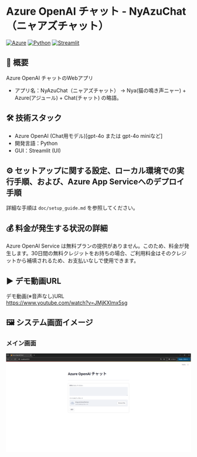 # Azure OpenAI チャット - NyAzuChat（ニャアズチャット）

[![Azure](https://img.shields.io/badge/Azure-Services-blue.svg)](https://azure.microsoft.com/)
[![Python](https://img.shields.io/badge/Python-3.11-blue.svg)](https://www.python.org/)
[![Streamlit](https://img.shields.io/badge/Streamlit-1.33-ff69b4.svg)](https://streamlit.io/)

## 📝 概要
Azure OpenAI チャットのWebアプリ

- アプリ名：NyAzuChat（ニャアズチャット）
→ Nya(猫の鳴き声ニャー) + Azure(アジュール) + Chat(チャット) の略語。

## 🛠️ 技術スタック
- Azure OpenAI (Chat用モデル)[gpt-4o または gpt-4o miniなど]
- 開発言語：Python
- GUI：Streamlit (UI)

## ⚙️ セットアップに関する設定、ローカル環境での実行手順、および、Azure App Serviceへのデプロイ手順
詳細な手順は `doc/setup_guide.md` を参照してください。

## 💰 料金が発生する状況の詳細
Azure OpenAI Service は無料プランの提供がありません。このため、料金が発生します。30日間の無料クレジットをお持ちの場合、ご利用料金はそのクレジットから補填されるため、お支払いなしで使用できます。

## ▶️ デモ動画URL
デモ動画(※音声なし)URL  
https://www.youtube.com/watch?v=JMjKXlmx5sg

## 🖼️ システム画面イメージ

### メイン画面
![メイン画面](./doc/screenshots/01_screen_main.png)
